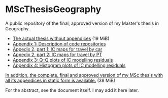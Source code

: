 # MScThesisGeography
A public repository of the final, approved version of my Master's thesis in Geography.

* [The actual thesis without appendices](https://pinjaliina.github.io/MScThesisGeography/MScThesis_JalkanenPinja-Liina_no_appendices.pdf) (19 MiB)
* [Appendix 1: Description of code repositories](https://pinjaliina.github.io/MScThesisGeography/appendix_1_description_of_programming_code.pdf)
* [Appedix 2, part 1: IC maps for travel by car](https://pinjaliina.github.io/AnalyseCommutes/icfreq_reg_maps_car.html)
* [Appedix 2, part 2: IC maps for travel by PT](https://pinjaliina.github.io/AnalyseCommutes/icfreq_reg_maps_pt.html)
* [Appendix 3: Q–Q plots of IC modelling residuals](https://pinjaliina.github.io/AnalyseCommutes/plots_qq/)
* [Appendix 4: Histogram plots of IC modelling residuals](https://pinjaliina.github.io/AnalyseCommutes/plots_qq/)

[In addition, the complete, final and approved version of my MSc thesis with all its appendices in static form is available.](https://pinjaliina.github.io/MScThesisGeography/MScThesis_JalkanenPinja-Liina.pdf) (38 MiB)

For the abstract, see the document itself. I may add it here later.
